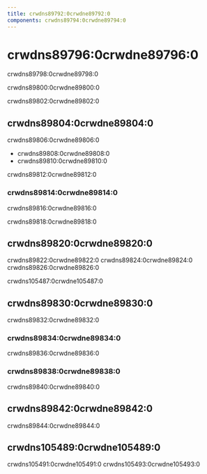 ```yaml
---
title: crwdns89792:0crwdne89792:0
components: crwdns89794:0crwdne89794:0
---
```


# crwdns89796:0crwdne89796:0

<p class="description">crwdns89798:0crwdne89798:0</p>

crwdns89800:0crwdne89800:0

crwdns89802:0crwdne89802:0

## crwdns89804:0crwdne89804:0

crwdns89806:0crwdne89806:0

- crwdns89808:0crwdne89808:0
- crwdns89810:0crwdne89810:0

crwdns89812:0crwdne89812:0

### crwdns89814:0crwdne89814:0

crwdns89816:0crwdne89816:0

crwdns89818:0crwdne89818:0

## crwdns89820:0crwdne89820:0

crwdns89822:0crwdne89822:0 crwdns89824:0crwdne89824:0 crwdns89826:0crwdne89826:0

crwdns105487:0crwdne105487:0

## crwdns89830:0crwdne89830:0

crwdns89832:0crwdne89832:0

### crwdns89834:0crwdne89834:0

crwdns89836:0crwdne89836:0

### crwdns89838:0crwdne89838:0

crwdns89840:0crwdne89840:0

## crwdns89842:0crwdne89842:0

crwdns89844:0crwdne89844:0

## crwdns105489:0crwdne105489:0

crwdns105491:0crwdne105491:0 crwdns105493:0crwdne105493:0
